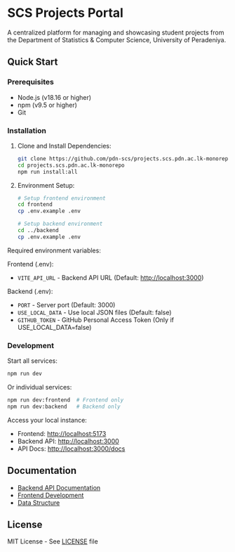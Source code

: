 # SCS Projects Portal

A centralized platform for managing and showcasing student projects from the Department of Statistics & Computer Science, University of Peradeniya.

## Quick Start

### Prerequisites

- Node.js (v18.16 or higher)
- npm (v9.5 or higher)
- Git

### Installation

1. Clone and Install Dependencies:

   ```bash
   git clone https://github.com/pdn-scs/projects.scs.pdn.ac.lk-monorepo.git
   cd projects.scs.pdn.ac.lk-monorepo
   npm run install:all
   ```

2. Environment Setup:

   ```bash
   # Setup frontend environment
   cd frontend
   cp .env.example .env

   # Setup backend environment
   cd ../backend
   cp .env.example .env
   ```

Required environment variables:

Frontend (.env):

- `VITE_API_URL` - Backend API URL (Default: <http://localhost:3000>)

Backend (.env):

- `PORT` - Server port (Default: 3000)
- `USE_LOCAL_DATA` - Use local JSON files (Default: false)
- `GITHUB_TOKEN` - GitHub Personal Access Token (Only if USE_LOCAL_DATA=false)

### Development

Start all services:

```bash
npm run dev
```

Or individual services:

```bash
npm run dev:frontend  # Frontend only
npm run dev:backend   # Backend only
```

Access your local instance:

- Frontend: <http://localhost:5173>
- Backend API: <http://localhost:3000>
- API Docs: <http://localhost:3000/docs>

## Documentation

- [Backend API Documentation](./backend/README.md)
- [Frontend Development](./frontend/README.md)
- [Data Structure](./data/README.md)

## License

MIT License - See [LICENSE](./LICENSE) file
